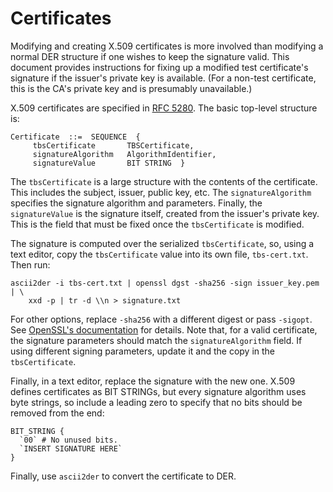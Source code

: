 # Certificates

Modifying and creating X.509 certificates is more involved than modifying a
normal DER structure if one wishes to keep the signature valid. This document
provides instructions for fixing up a modified test certificate's signature if
the issuer's private key is available. (For a non-test certificate, this is the
CA's private key and is presumably unavailable.)

X.509 certificates are specified in [RFC 5280](https://tools.ietf.org/html/rfc5280).
The basic top-level structure is:

    Certificate  ::=  SEQUENCE  {
         tbsCertificate       TBSCertificate,
         signatureAlgorithm   AlgorithmIdentifier,
         signatureValue       BIT STRING  }

The `tbsCertificate` is a large structure with the contents of the certificate.
This includes the subject, issuer, public key, etc. The `signatureAlgorithm`
specifies the signature algorithm and parameters. Finally, the `signatureValue`
is the signature itself, created from the issuer's private key. This is the
field that must be fixed once the `tbsCertificate` is modified.

The signature is computed over the serialized `tbsCertificate`, so, using a
text editor, copy the `tbsCertificate` value into its own file, `tbs-cert.txt`.
Then run:

    ascii2der -i tbs-cert.txt | openssl dgst -sha256 -sign issuer_key.pem | \
        xxd -p | tr -d \\n > signature.txt

For other options, replace `-sha256` with a different digest or pass `-sigopt`.
See [OpenSSL's documentation](https://www.openssl.org/docs/manmaster/apps/dgst.html)
for details. Note that, for a valid certificate, the signature parameters
should match the `signatureAlgorithm` field. If using different signing
parameters, update it and the copy in the `tbsCertificate`.

Finally, in a text editor, replace the signature with the new one. X.509
defines certificates as BIT STRINGs, but every signature algorithm uses byte
strings, so include a leading zero to specify that no bits should be removed
from the end:

    BIT_STRING {
      `00` # No unused bits.
      `INSERT SIGNATURE HERE`
    }

Finally, use `ascii2der` to convert the certificate to DER.
